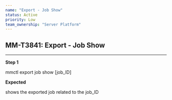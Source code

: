 ```yaml
---
name: "Export - Job Show"
status: Active
priority: Low
team_ownership: "Server Platform"
---
```


## MM-T3841: Export - Job Show

---

**Step 1**

mmctl export job show \[job\_ID]

**Expected**

shows the exported job related to the job\_ID
